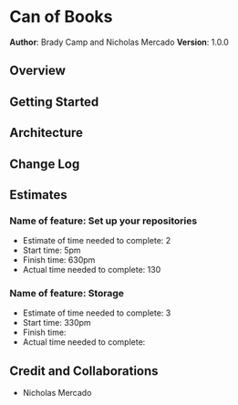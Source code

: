 # Can of Books

**Author**: Brady Camp and Nicholas Mercado
**Version**: 1.0.0

## Overview
<!-- Provide a high level overview of what this application is and why you are building it, beyond the fact that it's an assignment for this class. (i.e. What's your problem domain?) -->

## Getting Started
<!-- What are the steps that a user must take in order to build this app on their own machine and get it running? -->

## Architecture
<!-- Provide a detailed description of the application design. What technologies (languages, libraries, etc) you're using, and any other relevant design information. -->

## Change Log
<!-- Use this area to document the iterative changes made to your application as each feature is successfully implemented. Use time stamps. Here's an example:

01-01-2001 4:59pm - Application now has a fully-functional express server, with a GET route for the location resource. -->

## Estimates

### Name of feature: Set up your repositories

- Estimate of time needed to complete: 2
- Start time: 5pm
- Finish time: 630pm
- Actual time needed to complete: 130

### Name of feature: Storage

- Estimate of time needed to complete: 3
- Start time: 330pm
- Finish time:
- Actual time needed to complete:

## Credit and Collaborations

- Nicholas Mercado

